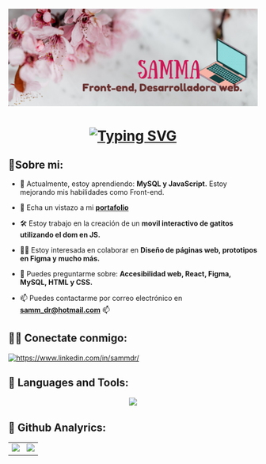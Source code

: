 <!-- ![logo](https://github.com/sammadr/sammadr/blob/main/samDev.png)
<h1 align="center"> ✨Hola, Me dicen Samma 👩‍💻</h1>
<h3 align="center">👩🏻‍💻Soy apasionada por el mundo del diseño web, y estoy en constante aprendizaje⭐</h3> -->

![Logo](https://github.com/sammadr/sammadr/blob/main/samDev.png)

<h1 align="center">
<a href="https://git.io/typing-svg"><img src="https://readme-typing-svg.demolab.com?font=Mochiy+Pop+P+One&pause=1000&color=FF08AA&background=EACDFF00&width=435&lines=Hola%2C+me+dicen+Samma%3A+;la+florista+del+c%C3%B3digo+y+;arquitecta+de+sitios+web." alt="Typing SVG" /></a>
</a>
</h1>


## 🐾Sobre mi:

- 🌸 Actualmente, estoy aprendiendo: **MySQL y JavaScript.** Estoy mejorando mis habilidades como Front-end.

-  📂 Echa un vistazo a mi **[portafolio ](#proximamente)** 

<!-- - 👨‍💻 Todos mis proyectos están disponibles en https://github.com/sammadr?tab=repositories -->
  
- 🛠️ Estoy trabajo en la creación de un **movil interactivo de gatitos utilizando el dom en JS.**
  
- 🤝🏻 Estoy interesada en colaborar en **Diseño de páginas web, prototipos en Figma y mucho más.**

- 💬 Puedes preguntarme sobre: **Accesibilidad web, React, Figma, MySQL, HTML y CSS.**

- 📫 Puedes contactarme por correo electrónico en **samm_dr@hotmail.com** 📫

## 👩‍💻 Conectate conmigo: 
<p align="left">
<a href="https://www.linkedin.com/in/sammdr/" target="blank"><img align="center" src="https://raw.githubusercontent.com/rahuldkjain/github-profile-readme-generator/master/src/images/icons/Social/linked-in-alt.svg" alt="https://www.linkedin.com/in/sammdr/" height="30" width="40" /></a>
</p>

 ## 🥇 Languages and Tools:
<div align="center">
  <p>
  <a href="https://skillicons.dev">
    <img src="https://skillicons.dev/icons?i=html,css,bootstrap,js,react,figma,mysql,git,github,vscode" />
  </a>
</p>
  <!-- <table style="border: none;" >
    <tr>
      <td align="center">
        <p align="left">
            <a href="#" target="_blank" rel="noreferrer"> 
                <img src="https://raw.githubusercontent.com/devicons/devicon/master/icons/html5/html5-original-wordmark.svg" alt="html5" width="40" height="40"/> 
            </a>
          <a href="#" target="_blank" rel="noreferrer"> 
            <img src="https://raw.githubusercontent.com/devicons/devicon/master/icons/css3/css3-original-wordmark.svg" alt="css3" width="40" height="40"/> 
          </a> 
           <a href="https://developer.mozilla.org/en-US/docs/Web/JavaScript" target="_blank" rel="noreferrer"> 
             <img src="https://raw.githubusercontent.com/devicons/devicon/master/icons/javascript/javascript-original.svg" alt="javascript" width="40" height="40"/> 
           </a>
          <a href="https://reactjs.org/" target="_blank" rel="noreferrer"> 
            <img src="https://raw.githubusercontent.com/devicons/devicon/master/icons/react/react-original-wordmark.svg" alt="react" width="40" height="40"/> 
          </a> 
          <a href="https://figma.com/@sammadr" target="_blank" rel="noreferrer"> 
            <img src="https://www.vectorlogo.zone/logos/figma/figma-icon.svg" alt="figma" width="40" height="40"/> 
          </a>
          <a href="https://www.mysql.com/" target="_blank" rel="noreferrer"> 
            <img src="https://raw.githubusercontent.com/devicons/devicon/master/icons/mysql/mysql-original-wordmark.svg" alt="mysql" width="40" height="40"/> </a>
          <a href="https://git-scm.com/" target="_blank" rel="noreferrer"> 
            <img src="https://www.vectorlogo.zone/logos/git-scm/git-scm-icon.svg" alt="git" width="40" height="40"/>           </a>
        </p>
      </td>
    </tr>
  </table> -->
</div>

## 🧐 Github Analyrics:
<div align="center">
  <table style="border: none;" >
    <tr>
      <td align="center">
         <a href="https://github.com/sammadr">
          <img height="180em" src="https://github-readme-stats-eight-theta.vercel.app/api?username=sammadr&show_icons=true&theme=radical&include_all_commits=true&count_private=true&title=Mi%20estad%C3%ADstica%20de%20GitHub"/>
        </a>
      </td>
      <td align="center">
        <a href="https://github.com/sammadr">
          <img height="180em" src="https://github-readme-stats-eight-theta.vercel.app/api/top-langs/?username=sammadr&layout=compact&langs_count=8&theme=radical&title=Mis%20lenguajes%20en%20programaci%C3%B3n"/>
        </a>
      </td>
    </tr>
  </table>
</div>

